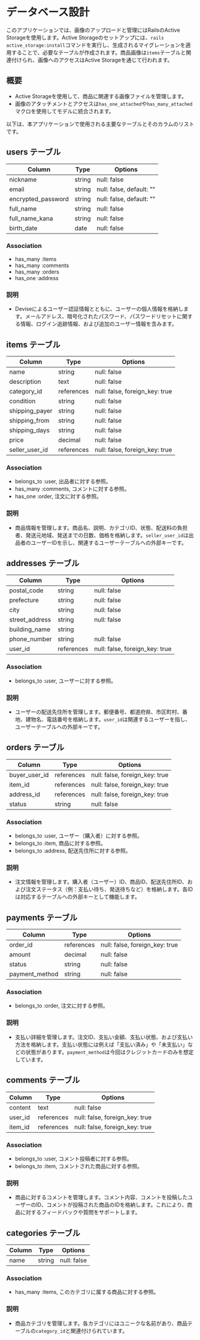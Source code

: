 # データベース設計

このアプリケーションでは、画像のアップロードと管理にはRailsのActive Storageを使用します。Active Storageのセットアップには、`rails active_storage:install`コマンドを実行し、生成されるマイグレーションを適用することで、必要なテーブルが作成されます。商品画像は`items`テーブルと関連付けられ、画像へのアクセスはActive Storageを通じて行われます。

## 概要

- Active Storageを使用して、商品に関連する画像ファイルを管理します。
- 画像のアタッチメントとアクセスは`has_one_attached`や`has_many_attached`マクロを使用してモデルに統合されます。

以下は、本アプリケーションで使用される主要なテーブルとそのカラムのリストです。

## users テーブル

| Column                 | Type     | Options                   |
|------------------------|----------|---------------------------|
| nickname               | string   | null: false               |
| email                  | string   | null: false, default: ""  |
| encrypted_password     | string   | null: false, default: ""  |
| full_name              | string   | null: false               |
| full_name_kana         | string   | null: false               |
| birth_date             | date     | null: false               |

### Association

- has_many :items
- has_many :comments
- has_many :orders
- has_one :address

### 説明

- Deviseによるユーザー認証情報とともに、ユーザーの個人情報を格納します。メールアドレス、暗号化されたパスワード、パスワードリセットに関する情報、ログイン追跡情報、および追加のユーザー情報を含みます。

## items テーブル

| Column           | Type       | Options                       |
|------------------|------------|-------------------------------|
| name             | string     | null: false                   |
| description      | text       | null: false                   |
| category_id      | references | null: false, foreign_key: true|
| condition        | string     | null: false                   |
| shipping_payer   | string     | null: false                   |
| shipping_from    | string     | null: false                   |
| shipping_days    | string     | null: false                   |
| price            | decimal    | null: false                   |
| seller_user_id   | references | null: false, foreign_key: true|

### Association

- belongs_to :user, 出品者に対する参照。
- has_many :comments, コメントに対する参照。
- has_one :order, 注文に対する参照。

### 説明

- 商品情報を管理します。商品名、説明、カテゴリID、状態、配送料の負担者、発送元地域、発送までの日数、価格を格納します。`seller_user_id`は出品者のユーザーIDを示し、関連するユーザーテーブルへの外部キーです。

## addresses テーブル

| Column          | Type    | Options                       |
|-----------------|---------|-------------------------------|
| postal_code     | string  | null: false                   |
| prefecture      | string  | null: false                   |
| city            | string  | null: false                   |
| street_address  | string  | null: false                   |
| building_name   | string  |                               |
| phone_number    | string  | null: false                   |
| user_id         | references | null: false, foreign_key: true|

### Association

- belongs_to :user, ユーザーに対する参照。

### 説明

- ユーザーの配送先住所を管理します。郵便番号、都道府県、市区町村、番地、建物名、電話番号を格納します。`user_id`は関連するユーザーを指し、ユーザーテーブルへの外部キーです。

## orders テーブル

| Column         | Type       | Options                       |
|----------------|------------|-------------------------------|
| buyer_user_id  | references | null: false, foreign_key: true|
| item_id        | references | null: false, foreign_key: true|
| address_id     | references | null: false, foreign_key: true|
| status         | string     | null: false                   |

### Association

- belongs_to :user, ユーザー（購入者）に対する参照。
- belongs_to :item, 商品に対する参照。
- belongs_to :address, 配送先住所に対する参照。

### 説明

- 注文情報を管理します。購入者（ユーザー）ID、商品ID、配送先住所ID、および注文ステータス（例：支払い待ち、発送待ちなど）を格納します。各IDは対応するテーブルへの外部キーとして機能します。

## payments テーブル

| Column         | Type       | Options                       |
|----------------|------------|-------------------------------|
| order_id       | references | null: false, foreign_key: true|
| amount         | decimal    | null: false                   |
| status         | string     | null: false                   |
| payment_method | string     | null: false                   |

### Association

- belongs_to :order, 注文に対する参照。

### 説明

- 支払い詳細を管理します。注文ID、支払い金額、支払い状態、および支払い方法を格納します。支払い状態には例えば「支払い済み」や「未支払い」などの状態があります。`payment_method`は今回はクレジットカードのみを想定しています。

## comments テーブル

| Column     | Type       | Options                       |
|------------|------------|-------------------------------|
| content    | text       | null: false                   |
| user_id    | references | null: false, foreign_key: true|
| item_id    | references | null: false, foreign_key: true|

### Association

- belongs_to :user, コメント投稿者に対する参照。
- belongs_to :item, コメントされた商品に対する参照。

### 説明

- 商品に対するコメントを管理します。コメント内容、コメントを投稿したユーザーのID、コメントが投稿された商品のIDを格納します。これにより、商品に対するフィードバックや質問をサポートします。

## categories テーブル

| Column       | Type    | Options     |
|--------------|---------|-------------|
| name         | string  | null: false |

### Association

- has_many :items, このカテゴリに属する商品に対する参照。

### 説明

- 商品カテゴリを管理します。各カテゴリにはユニークな名前があり、商品テーブルの`category_id`と関連付けられています。